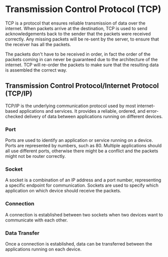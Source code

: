 # Transmission Control Protocol (TCP)

TCP is a protocol that ensures reliable transmission of data over the internet.
When packets arrive at the destination, TCP is used to send acknowledgements
back to the sender that the packets were received correctly. Any missing packets
will be re-sent by the server, to ensure that the receiver has all the packets.

The packets don't have to be received in order, in fact the order of the packets
coming in can never be guaranteed due to the architecture of the internet. TCP
will re-order the packets to make sure that the resulting data is assembled the
correct way.

## Transmission Control Protocol/Internet Protocol (TCP/IP)

TCP/IP is the underlying communication protocol used by most internet-based
applications and services. It provides a reliable, ordered, and error-checked
delivery of data between applications running on different devices.

### Port

Ports are used to identify an application or service running on a device. Ports
are represented by numbers, such as 80. Multiple applications should all use
different ports, otherwise there might be a conflict and the packets might not
be router correctly.

### Socket

A socket is a combination of an IP address and a port number, representing a
specific endpoint for communication. Sockets are used to specify which
application on which device should receive the packets.

### Connection

A connection is established between two sockets when two devices want to
communicate with each other.

### Data Transfer

Once a connection is established, data can be transferred between the
applications running on each device.
